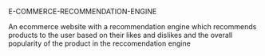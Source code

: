 E-COMMERCE-RECOMMENDATION-ENGINE

An ecommerce website with a recommendation engine which recommends products to the user based on their likes and dislikes and the overall popularity of the product in the reccomendation engine

